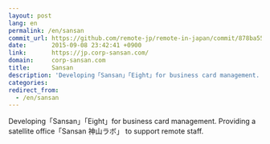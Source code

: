 ```yaml
---
layout: post
lang: en
permalink: /en/sansan
commit_url: https://github.com/remote-jp/remote-in-japan/commit/878ba55549cacf0553e4c7492bc182c511c01bd3
date:       2015-09-08 23:42:41 +0900
link:       https://jp.corp-sansan.com/
domain:     corp-sansan.com
title:      Sansan
description: 'Developing「Sansan」「Eight」for business card management. Providing a satellite office「Sansan 神山ラボ」 to support remote staff.'
categories: 
redirect_from:
  - /en/sansan
---
```


<p>Developing「Sansan」「Eight」for business card management. Providing a satellite office「Sansan 神山ラボ」 to support remote staff.</p>
